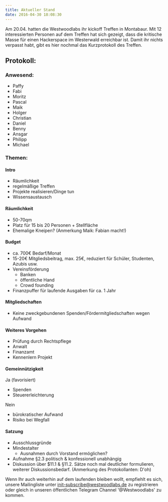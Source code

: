 ```yaml
---
title: Aktueller Stand
date: 2016-04-30 18:08:30
---
```


Am 20.04. hatten die Westwoodlabs ihr kickoff Treffen in Montabaur. Mit 12 interessierten Personen auf dem Treffen hat sich gezeigt, dass die kritische Masse für einen Hackerspace im Westerwald erreichbar ist. Damit ihr nichts verpasst habt, gibt es hier nochmal das Kurzprotokoll des Treffen.

## Protokoll:
### Anwesend:
- Paffy
- Fabi
- Moritz
- Pascal
- Maik
- Holger
- Christian
- Daniel
- Benny
- Ansgar
- Philipp
- Michael

### Themen:
#### Intro
- Räumlichkeit
- regelmäßige Treffen
- Projekte realisieren/Dinge tun
- Wissensaustausch

#### Räumlichkeit
- 50-70qm
- Platz für 15 b‎is 20 Personen + Stellfläche
- Ehemalige Kneipen? (Anmerkung Maik: Fabian macht!)

#### Budget
- ca. 700€ Bedarf/Monat
- 15-20€ Mitgliedsbeitrag, max. 25€, reduziert für Schüler, Studenten, Azubis usw.
- Vereinsförderung
    - Banken
    - öffentliche Hand
    - Crowd founding
- Finanzpuffer für laufende Ausgaben für ca. 1 Jahr

#### Mitgliedschaften
- Keine zweckgebundenen Spenden/Fördermitgliedschaften wegen Aufwand

#### Weiteres Vorgehen
- Prüfung durch Rechtspflege
- Anwalt
- Finanzamt
- Kennenlern Projekt

#### Gemeinnützigkeit
Ja (favorisiert)
- Spenden
- Steuererleichterung

Nein
- bürokratischer Aufwand
- Risiko bei Wegfall

#### Satzung
- Ausschlussgründe
- Mindestalter
    - Ausnahmen durch Vorstand ermöglichen?
- Aufnahme §2.3 politisch & konfessionell unabhängig
- Diskussion über $11.1 & §11.2. Sätze noch mal deutlicher formulieren, weiterer Diskussionsbedarf. (Anmerkung des Protokollanten: D'oh)

Wenn Ihr auch weiterhin auf dem laufenden bleiben wollt, empfiehlt es sich, unsere Mailingliste unter [init-subscribe@westwoodlabs.de](mailto:init-subscribe@westwoodlabs.de) zu registrieren oder gleich in unseren öffentlichen Telegram Channel '@Westwoodlabs' zu kommen.
